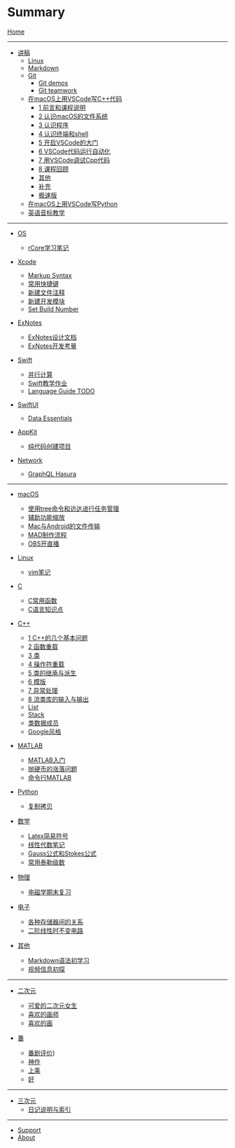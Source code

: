 # Summary

[Home](SITE/foreword/site_info.md)

---

- [讲稿]()
    - [Linux](LECTURE/linux/linux.md)
    - [Markdown](LECTURE/markdown/markdown.md)
    - [Git](LECTURE/git/git.md)
        - [Git demos](LECTURE/git/git-demos.md)
        - [Git teamwork](LECTURE/git/git-teamwork.md)
    - [在macOS上用VSCode写C++代码](LECTURE/vscode_cpp_macos/0_about.md)
        - [1 前言和课程说明](LECTURE/vscode_cpp_macos/1_前言和课程说明.md)
        - [2 认识macOS的文件系统](LECTURE/vscode_cpp_macos/2_认识macOS的文件系统.md)
        - [3 认识程序](LECTURE/vscode_cpp_macos/3_认识程序.md)
        - [4 认识终端和shell](LECTURE/vscode_cpp_macos/4_认识终端和shell.md)
        - [5 开启VSCode的大门](LECTURE/vscode_cpp_macos/5_开启VSCode的大门.md)
        - [6 VSCode代码运行自动化](LECTURE/vscode_cpp_macos/6_VSCode代码运行自动化.md)
        - [7 用VSCode调试Cpp代码](LECTURE/vscode_cpp_macos/7_用VSCode调试Cpp代码.md)
        - [8 课程回顾](LECTURE/vscode_cpp_macos/8_课程回顾.md)
        - [其他](LECTURE/vscode_cpp_macos/9_others.md)
        - [补充](LECTURE/vscode_cpp_macos/11_补充.md)
        - [极速版](LECTURE/vscode_cpp_macos/10_极速版.md)
    - [在macOS上用VSCode写Python](LECTURE/vscode_python_macos/0_main.md)
    - [英语音标教学](LECTURE/english/phonetic-symbol.md)

---

- [OS]()
    - [rCore学习笔记](BLOG/OS/rcore-learning.md)

- [Xcode]()
    - [Markup Syntax](DEV/Xcode/markup.md)
    - [常用快捷键](DEV/Xcode/shortcuts.md)
    - [新建文件注释](DEV/Xcode/file-header.md)
    - [新建开发模块](DEV/Xcode/scheme-dev.md)
    - [Set Build Number](DEV/Xcode/set-build-number.md)

- [ExNotes]()
    - [ExNotes设计文档](DEV/ExNotes/exnotes-doc.md)
    - [ExNotes开发考量](DEV/ExNotes/learning.md)

- [Swift]()
    - [并行计算](DEV/Swift/parallel.md)
    - [Swift教学作业](DEV/Swift/hw.md)
    - [Language Guide TODO](DEV/Swift/guide.md)

- [SwiftUI]()
    - [Data Essentials](DEV/SwiftUI/data-essentials.md)

- [AppKit]()
    - [纯代码创建项目](DEV/AppKit/programmatically.md)

- [Network]()
    - [GraphQL Hasura](DEV/network/graphql.md)

---

- [macOS]()
    - [使用tree命令和访达进行任务管理](BLOG/macOS/tree.md)
    - [辅助功能缩放](BLOG/macOS/zoom.md)
    - [Mac与Android的文件传输](LECTURE/sharing_mac_android/0_main.md)
    - [MAD制作流程](BLOG/macOS/mad.md)
    - [OBS开直播](BLOG/macOS/stream.md)

- [Linux]()
    - [vim笔记](BLOG/Linux/vim.md)

- [C]()
    - [C常用函数](BLOG/C/final.md)
    - [C语言知识点](BLOG/C/review.md)

- [C++]()
    - [1 C++的几个基本问题](BLOG/Cpp/1.md)
    - [2 函数重载](BLOG/Cpp/2.md)
    - [3 类](BLOG/Cpp/3.md)
    - [4 操作符重载](BLOG/Cpp/4.md)
    - [5 类的继承与派生](BLOG/Cpp/5.md)
    - [6 模版](BLOG/Cpp/6.md)
    - [7 异常处理](BLOG/Cpp/7.md)
    - [8 流类库的输入与输出](BLOG/Cpp/8.md)
    - [List](BLOG/Cpp/List.md)
    - [Stack](BLOG/Cpp/Stack.md)
    - [类数据成员](BLOG/Cpp/class-properties.md)
    - [Google风格](BLOG/Cpp/google-format.md)

- [MATLAB]()
    - [MATLAB入门](BLOG/MATLAB/tour.md)
    - [抛硬币的涨落问题](BLOG/MATLAB/coin.md)
    - [命令行MATLAB](BLOG/MATLAB/terminal-matlab.md)

- [Python]()
    - [复制拷贝](BLOG/Python/copy.md)

- [数学]()
    - [Latex简易符号](BLOG/markdown/latex.md)
    - [线性代数笔记](BLOG/math/linear.md)
    - [Gauss公式和Stokes公式](BLOG/math/guass-stokes.md)
    - [常用泰勒级数](BLOG/math/taylor.md)

- [物理]()
    - [电磁学期末复习](BLOG/physics/electromagnetics.md)

- [电子]()
    - [各种存储器间的关系](BLOG/EE/storage.md)
    - [二阶线性时不变电路](BLOG/EE/rlc.md)

- [其他]()
    - [Markdown语法初学习](BLOG/markdown/grammars.md)
    - [视频信息初探](BLOG/video/info.md)

---

- [二次元]()
    - [可爱的二次元女生](NIJIGENN/nijigenn_kawaii.md)
    - [喜欢的画师](NIJIGENN/sukina_ekaki.md)
    - [喜欢的画](NIJIGENN/sukina_e.md)

- [番]()
    - [番剧评价](ANIME/anime_rating.md))
    - [神作](ANIME/anime_rating_extraordinary.md)
    - [上乘](ANIME/anime_rating_great.md)
    - [好](ANIME/anime_rating_good.md)

---

- [三次元]()
    - [日记说明与索引](ARTICLES/diary_index.md)

---

- [Support](SITE/postscript/support.md)
- [About](SITE/postscript/site_build.md)
